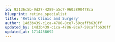 ```yaml
---
id: 93136c5b-9d27-4289-a5c7-9603890478ca
blueprint: retina_specialist
title: 'Retina Clinic and Surgery'
author: 14d3b439-c1ca-4786-8ce7-59caffb630ff
updated_by: 14d3b439-c1ca-4786-8ce7-59caffb630ff
updated_at: 1714458692
---
```

